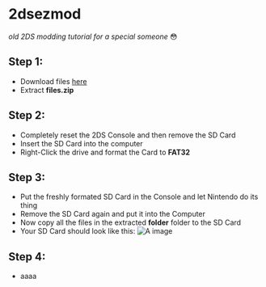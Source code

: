 # 2dsezmod
*old 2DS modding tutorial for a special someone* 😳

## Step 1:

- Download files [here](https://google.de)
- Extract **files.zip**
 

## Step 2:
- Completely reset the 2DS Console and then remove the SD Card
- Insert the SD Card into the computer
- Right-Click the drive and format the Card to **FAT32**

## Step 3:
- Put the freshly formated SD Card in the Console and let Nintendo do its thing
- Remove the SD Card again and put it into the Computer
- Now copy all the files in the extracted **folder** folder to the SD Card
- Your SD Card should look like this:
![A image](https://3ds.hacks.guide/images/screenshots/finalizing-root-layout.png)
## Step 4:
- aaaa
